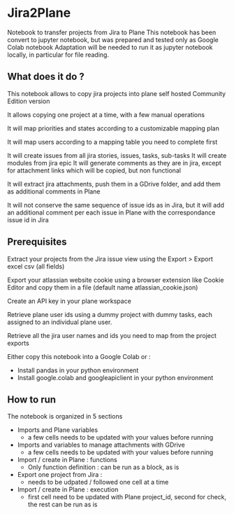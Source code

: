 # Jira2Plane
Notebook to transfer projects from Jira to Plane
This notebook has been convert to jupyter notebook, but was prepared and tested only as Google Colab notebook
Adaptation will be needed to run it as jupyter notebook locally, in particular for file reading.

## What does it do ?

This notebook allows to copy jira projects into plane self hosted Community Edition version

It allows copying one project at a time, with a few manual operations

It will map priorities and states according to a customizable mapping plan

It will map users according to a mapping table you need to complete first

It will create issues from all jira stories, issues, tasks, sub-tasks
It will create modules from jira epic
It will generate comments as they are in jira, except for attachment links which will be copied, but non functional

It will extract jira attachments, push them in a GDrive folder, and add them as additional comments in Plane

It will not conserve the same sequence of issue ids as in Jira, but it will add an additional comment per each issue in Plane with the correspondance issue id in Jira


## Prerequisites

Extract your projects from the Jira issue view using the Export > Export excel csv (all fields)

Export your atlassian website cookie using a browser extension like Cookie Editor and copy them in a file (default name atlassian_cookie.json)

Create an API key in your plane workspace

Retrieve plane user ids using a dummy project with dummy tasks, each assigned to an individual plane user.

Retrieve all the jira user names and ids you need to map from the project exports

Either copy this notebook into a Google Colab or : 
- Install pandas in your python environment
- Install google.colab and googleapiclient in your python environment

## How to run

The notebook is organized in 5 sections

- Imports and Plane variables
	- a few cells needs to be updated with your values before running
- Imports and variables to manage attachments with GDrive
	- a few cells needs to be updated with your values before running
- Import / create in Plane : functions
	- Only function definition : can be run as a block, as is
- Export one project from Jira :
	- needs to be udpated / followed one cell at a time
- Import / create in Plane : execution
	- first cell need to be updated with Plane project_id, second for check, the rest can be run as is
